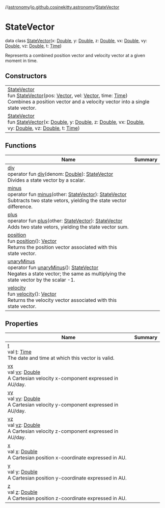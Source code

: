 //[astronomy](../../../index.md)/[io.github.cosinekitty.astronomy](../index.md)/[StateVector](index.md)

# StateVector

data class [StateVector](index.md)(x: [Double](https://kotlinlang.org/api/latest/jvm/stdlib/kotlin-stdlib/kotlin/-double/index.html), y: [Double](https://kotlinlang.org/api/latest/jvm/stdlib/kotlin-stdlib/kotlin/-double/index.html), z: [Double](https://kotlinlang.org/api/latest/jvm/stdlib/kotlin-stdlib/kotlin/-double/index.html), vx: [Double](https://kotlinlang.org/api/latest/jvm/stdlib/kotlin-stdlib/kotlin/-double/index.html), vy: [Double](https://kotlinlang.org/api/latest/jvm/stdlib/kotlin-stdlib/kotlin/-double/index.html), vz: [Double](https://kotlinlang.org/api/latest/jvm/stdlib/kotlin-stdlib/kotlin/-double/index.html), t: [Time](../-time/index.md))

Represents a combined position vector and velocity vector at a given moment in time.

## Constructors

| | |
|---|---|
| [StateVector](-state-vector.md)<br>fun [StateVector](-state-vector.md)(pos: [Vector](../-vector/index.md), vel: [Vector](../-vector/index.md), time: [Time](../-time/index.md))<br>Combines a position vector and a velocity vector into a single state vector. |
| [StateVector](-state-vector.md)<br>fun [StateVector](-state-vector.md)(x: [Double](https://kotlinlang.org/api/latest/jvm/stdlib/kotlin-stdlib/kotlin/-double/index.html), y: [Double](https://kotlinlang.org/api/latest/jvm/stdlib/kotlin-stdlib/kotlin/-double/index.html), z: [Double](https://kotlinlang.org/api/latest/jvm/stdlib/kotlin-stdlib/kotlin/-double/index.html), vx: [Double](https://kotlinlang.org/api/latest/jvm/stdlib/kotlin-stdlib/kotlin/-double/index.html), vy: [Double](https://kotlinlang.org/api/latest/jvm/stdlib/kotlin-stdlib/kotlin/-double/index.html), vz: [Double](https://kotlinlang.org/api/latest/jvm/stdlib/kotlin-stdlib/kotlin/-double/index.html), t: [Time](../-time/index.md)) |

## Functions

| Name | Summary |
|---|---|
| [div](div.md)<br>operator fun [div](div.md)(denom: [Double](https://kotlinlang.org/api/latest/jvm/stdlib/kotlin-stdlib/kotlin/-double/index.html)): [StateVector](index.md)<br>Divides a state vector by a scalar. |
| [minus](minus.md)<br>operator fun [minus](minus.md)(other: [StateVector](index.md)): [StateVector](index.md)<br>Subtracts two state vetors, yielding the state vector difference. |
| [plus](plus.md)<br>operator fun [plus](plus.md)(other: [StateVector](index.md)): [StateVector](index.md)<br>Adds two state vetors, yielding the state vector sum. |
| [position](position.md)<br>fun [position](position.md)(): [Vector](../-vector/index.md)<br>Returns the position vector associated with this state vector. |
| [unaryMinus](unary-minus.md)<br>operator fun [unaryMinus](unary-minus.md)(): [StateVector](index.md)<br>Negates a state vector; the same as multiplying the state vector by the scalar -1. |
| [velocity](velocity.md)<br>fun [velocity](velocity.md)(): [Vector](../-vector/index.md)<br>Returns the velocity vector associated with this state vector. |

## Properties

| Name | Summary |
|---|---|
| [t](t.md)<br>val [t](t.md): [Time](../-time/index.md)<br>The date and time at which this vector is valid. |
| [vx](vx.md)<br>val [vx](vx.md): [Double](https://kotlinlang.org/api/latest/jvm/stdlib/kotlin-stdlib/kotlin/-double/index.html)<br>A Cartesian velocity x-component expressed in AU/day. |
| [vy](vy.md)<br>val [vy](vy.md): [Double](https://kotlinlang.org/api/latest/jvm/stdlib/kotlin-stdlib/kotlin/-double/index.html)<br>A Cartesian velocity y-component expressed in AU/day. |
| [vz](vz.md)<br>val [vz](vz.md): [Double](https://kotlinlang.org/api/latest/jvm/stdlib/kotlin-stdlib/kotlin/-double/index.html)<br>A Cartesian velocity z-component expressed in AU/day. |
| [x](x.md)<br>val [x](x.md): [Double](https://kotlinlang.org/api/latest/jvm/stdlib/kotlin-stdlib/kotlin/-double/index.html)<br>A Cartesian position x-coordinate expressed in AU. |
| [y](y.md)<br>val [y](y.md): [Double](https://kotlinlang.org/api/latest/jvm/stdlib/kotlin-stdlib/kotlin/-double/index.html)<br>A Cartesian position y-coordinate expressed in AU. |
| [z](z.md)<br>val [z](z.md): [Double](https://kotlinlang.org/api/latest/jvm/stdlib/kotlin-stdlib/kotlin/-double/index.html)<br>A Cartesian position z-coordinate expressed in AU. |
